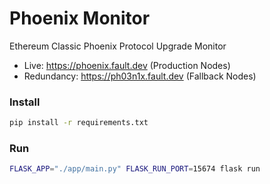 # Phoenix Monitor
Ethereum Classic Phoenix Protocol Upgrade Monitor

- Live: https://phoenix.fault.dev (Production Nodes)
- Redundancy: https://ph03n1x.fault.dev (Fallback Nodes)

### Install

```bash
pip install -r requirements.txt
```

### Run

```bash
FLASK_APP="./app/main.py" FLASK_RUN_PORT=15674 flask run
```
